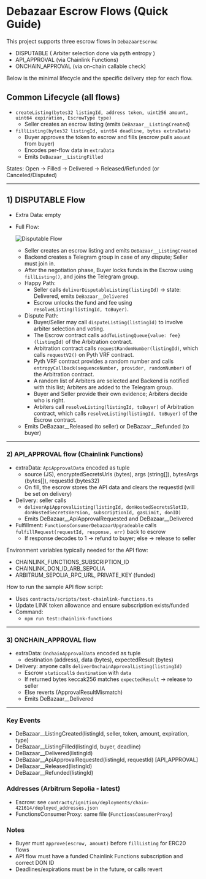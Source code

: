 # Debazaar Escrow Flows (Quick Guide)

This project supports three escrow flows in `DebazaarEscrow`:

- DISPUTABLE ( Arbiter selection done via pyth entropy )
- API_APPROVAL (via Chainlink Functions)
- ONCHAIN_APPROVAL (via on-chain callable check)

Below is the minimal lifecycle and the specific delivery step for each flow.

## Common Lifecycle (all flows)
- `createListing(bytes32 listingId, address token, uint256 amount, uint64 expiration, EscrowType type)`
  - Seller creates an escrow listing (emits `DeBazaar__ListingCreated`)
- `fillListing(bytes32 listingId, uint64 deadline, bytes extraData)`
  - Buyer approves the token to escrow and fills (escrow pulls `amount` from buyer)
  - Encodes per-flow data in `extraData`
  - Emits `DeBazaar__ListingFilled`

States: Open → Filled → Delivered → Released/Refunded (or Canceled/Disputed)

---

## 1) DISPUTABLE Flow
- Extra Data: empty
- Full Flow:

  ![Disputable Flow](./assets/Arbitration-Settlement-Flow.svg)
    - Seller creates an escrow listing and emits `DeBazaar__ListingCreated`
    - Backend creates a Telegram group in case of any dispute; Seller must join in.
    - After the negotiation phase, Buyer locks funds in the Escrow using `fillListing()`, and joins the Telegram group.
    - Happy Path:
      - Seller calls `deliverDisputableListing(listingId)` → state: Delivered, emits `DeBazaar__Delivered`
      - Escrow unlocks the fund and fee using `resolveListing(listingId, toBuyer)`.
    - Dispute Path:
      - Buyer/Seller may call `disputeListing(listingId)` to involve arbiter selection and voting.
      - The Escrow contract calls `addToListingQueue{value: fee}(listingId)` of the Arbitration contract.
      - Arbitration contract calls `requestRandomNumber(listingId)`, which calls `requestV2()` on Pyth VRF contract.
      - Pyth VRF contract provides a random number and calls `entropyCallback(sequenceNumber, provider, randomNumber)` of the Arbitration contract.
      - A random list of Arbiters are selected and Backend is notified with this list; Arbiters are added to the Telegram group.
      - Buyer and Seller provide their own evidence; Arbiters decide who is right.
      - Arbiters call `resolveListing(listingId, toBuyer)` of Arbitration contract, which calls `resolveListing(listingId, toBuyer)` of the Escrow contract.
    - Emits DeBazaar__Released (to seller) or DeBazaar__Refunded (to buyer)

---

### 2) API_APPROVAL flow (Chainlink Functions)
- extraData: `ApiApprovalData` encoded as tuple
  - source (JS), encryptedSecretsUrls (bytes), args (string[]), bytesArgs (bytes[]), requestId (bytes32)
  - On fill, the escrow stores the API data and clears the requestId (will be set on delivery)
- Delivery: seller calls
  - `deliverApiApprovalListing(listingId, donHostedSecretsSlotID, donHostedSecretsVersion, subscriptionId, gasLimit, donID)`
  - Emits DeBazaar__ApiApprovalRequested and DeBazaar__Delivered
- Fulfillment: `FunctionsConsumerDebazaarUpgradeable` calls `fulfillRequest(requestId, response, err)` back to escrow
  - If response decodes to 1 → refund to buyer; else → release to seller

Environment variables typically needed for the API flow:
- CHAINLINK_FUNCTIONS_SUBSCRIPTION_ID
- CHAINLINK_DON_ID_ARB_SEPOLIA
- ARBITRUM_SEPOLIA_RPC_URL, PRIVATE_KEY (funded)

How to run the sample API flow script:
- Uses `contracts/scripts/test-chainlink-functions.ts`
- Update LINK token allowance and ensure subscription exists/funded
- Command:
  - `npm run test:chainlink-functions`

---

### 3) ONCHAIN_APPROVAL flow
- extraData: `OnchainApprovalData` encoded as tuple
  - destination (address), data (bytes), expectedResult (bytes)
- Delivery: anyone calls `deliverOnchainApprovalListing(listingId)`
  - Escrow `staticcall`s `destination` with `data`
  - If returned bytes keccak256 matches `expectedResult` → release to seller
  - Else reverts (ApprovalResultMismatch)
  - Emits DeBazaar__Delivered

---

### Key Events
- DeBazaar__ListingCreated(listingId, seller, token, amount, expiration, type)
- DeBazaar__ListingFilled(listingId, buyer, deadline)
- DeBazaar__Delivered(listingId)
- DeBazaar__ApiApprovalRequested(listingId, requestId) [API_APPROVAL]
- DeBazaar__Released(listingId)
- DeBazaar__Refunded(listingId)

### Addresses (Arbitrum Sepolia - latest)
- Escrow: see `contracts/ignition/deployments/chain-421614/deployed_addresses.json`
- FunctionsConsumerProxy: same file (`FunctionsConsumerProxy`)

### Notes
- Buyer must `approve(escrow, amount)` before `fillListing` for ERC20 flows
- API flow must have a funded Chainlink Functions subscription and correct DON ID
- Deadlines/expirations must be in the future, or calls revert


